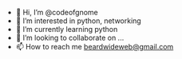 - 👋 Hi, I’m @codeofgnome
- 👀 I’m interested in python, networking
- 🌱 I’m currently learning python
- 💞️ I’m looking to collaborate on ...
- 📫 How to reach me beardwideweb@gmail.com

<!---
codeofgnome/codeofgnome is a ✨ special ✨ repository because its `README.md` (this file) appears on your GitHub profile.
You can click the Preview link to take a look at your changes.
--->
